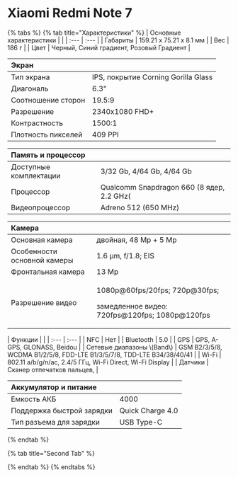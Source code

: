 # Xiaomi Redmi Note 7

{% tabs %}
{% tab title="Характеристики" %}
| Основные характеристики |  |
| :--- | :--- |
| Габариты | 159.21 х 75.21 х 8.1 мм |
| Вес | 186 г |
| Цвет | Черный, Синий градиент, Розовый Градиент |

| Экран |  |
| :--- | :--- |
| Тип экрана | IPS, покрытие Corning Gorilla Glass |
| Диагональ | 6.3" |
| Соотношение сторон | 19.5:9 |
| Разрешение | 2340х1080 FHD+ |
| Контрастность | 1500:1 |
| Плотность пикселей | 409 PPI |

| Память и процессор |  |
| :--- | :--- |
| Доступные комплектации | 3/32 Gb, 4/64 Gb, 4/64 Gb |
| Процессор | Qualcomm Snapdragon 660 \(8 ядер, 2.2 GHz\( |
| Видеопроцессор | Adreno 512 \(650 MHz\) |

<table>
  <thead>
    <tr>
      <th style="text-align:left">&#x41A;&#x430;&#x43C;&#x435;&#x440;&#x430;</th>
      <th style="text-align:left"></th>
    </tr>
  </thead>
  <tbody>
    <tr>
      <td style="text-align:left">&#x41E;&#x441;&#x43D;&#x43E;&#x432;&#x43D;&#x430;&#x44F; &#x43A;&#x430;&#x43C;&#x435;&#x440;&#x430;</td>
      <td
      style="text-align:left">&#x434;&#x432;&#x43E;&#x439;&#x43D;&#x430;&#x44F;, 48 Mp + 5 Mp</td>
    </tr>
    <tr>
      <td style="text-align:left">&#x41E;&#x441;&#x43E;&#x431;&#x435;&#x43D;&#x43D;&#x43E;&#x441;&#x442;&#x438;
        &#x43E;&#x441;&#x43D;&#x43E;&#x432;&#x43D;&#x43E;&#x439; &#x43A;&#x430;&#x43C;&#x435;&#x440;&#x44B;</td>
      <td
      style="text-align:left">1.6 &#x3BC;m, f/1.8; EIS</td>
    </tr>
    <tr>
      <td style="text-align:left">&#x424;&#x440;&#x43E;&#x43D;&#x442;&#x430;&#x43B;&#x44C;&#x43D;&#x430;&#x44F;
        &#x43A;&#x430;&#x43C;&#x435;&#x440;&#x430;</td>
      <td style="text-align:left">13 Mp</td>
    </tr>
    <tr>
      <td style="text-align:left">&#x420;&#x430;&#x437;&#x440;&#x435;&#x448;&#x435;&#x43D;&#x438;&#x435;
        &#x432;&#x438;&#x434;&#x435;&#x43E;</td>
      <td style="text-align:left">
        <p>1080p@60fps/20fps; 720p@30fps;</p>
        <p>&#x437;&#x430;&#x43C;&#x435;&#x434;&#x43B;&#x435;&#x43D;&#x43D;&#x43E;&#x435;
          &#x432;&#x438;&#x434;&#x435;&#x43E;: 720fps@120fps; 1080p@120fps</p>
      </td>
    </tr>
  </tbody>
</table>| Функции |  |
| :--- | :--- |
| NFC | Нет |
| Bluetooth | 5.0 |
| GPS |  GPS, A-GPS, GLONASS, Beidou |
| Сетевые диапазоны \(Band\) | GSM B2/3/5/8, WCDMA B1/2/5/8, FDD-LTE B1/3/5/7/8, TDD-LTE B34/38/40/41 |
| Wi-Fi |  802.11 a/b/g/n/ac, 2.4/5 ГГц, Wi-Fi Direct, Wi-Fi Display |
| Датчики | Сканер отпечатков пальцев,  |

| Аккумулятор и питание |  |
| :--- | :--- |
| Емкость АКБ | 4000 |
| Поддержка быстрой зарядки | Quick Charge 4.0 |
| Тип разъема для зарядки | USB Type-C |
{% endtab %}

{% tab title="Second Tab" %}

{% endtab %}
{% endtabs %}

